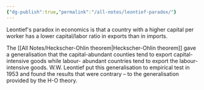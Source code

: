 ```yaml
---
{"dg-publish":true,"permalink":"/all-notes/leontief-paradox/"}
---
```


Leontief's paradox in economics is that a country with a higher capital per worker has a lower capital/labor ratio in exports than in imports.

The [[All Notes/Heckscher-Ohlin theorem\|Heckscher-Ohlin theorem]] gave a generalisation that the capital-abundant counties tend to export capital-intensive goods while labour- abundant countries tend to export the labour- intensive goods. W.W. Leontief put this generalisation to empirical test in 1953 and found the results that were contrary – to the generalisation provided by the H-O theory.